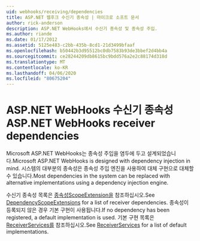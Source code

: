 ```yaml
---
uid: webhooks/receiving/dependencies
title: ASP.NET 웹후크 수신기 종속성 | 마이크로 소프트 문서
author: rick-anderson
description: ASP.NET WebHooks에서 수신기 종속성 및 종속성 주입.
ms.author: riande
ms.date: 01/17/2012
ms.assetid: 5125e483-c2bb-435b-8cd1-21d3499bfaaf
ms.openlocfilehash: b50442b3d95512bc0db7583b93de3bbef2d4bb4a
ms.sourcegitcommit: ce28244209db8615bc9bdd576a2e2c88174d318d
ms.translationtype: MT
ms.contentlocale: ko-KR
ms.lasthandoff: 04/06/2020
ms.locfileid: "80675204"
---
```

# <a name="aspnet-webhooks-receiver-dependencies"></a><span data-ttu-id="bd2f6-103">ASP.NET WebHooks 수신기 종속성</span><span class="sxs-lookup"><span data-stu-id="bd2f6-103">ASP.NET WebHooks receiver dependencies</span></span>

<span data-ttu-id="bd2f6-104">Microsoft ASP.NET WebHooks는 종속성 주입을 염두에 두고 설계되었습니다.</span><span class="sxs-lookup"><span data-stu-id="bd2f6-104">Microsoft ASP.NET WebHooks is designed with dependency injection in mind.</span></span> <span data-ttu-id="bd2f6-105">시스템의 대부분의 종속성은 종속성 주입 엔진을 사용하여 대체 구현으로 대체할 수 있습니다.</span><span class="sxs-lookup"><span data-stu-id="bd2f6-105">Most dependencies in the system can be replaced with alternative implementations using a dependency injection engine.</span></span>

<span data-ttu-id="bd2f6-106">수신기 종속성 목록은 [종속성ScopeExtension을](https://github.com/aspnet/aspnetWebHooks/blob/master/src/Microsoft.AspNet.WebHooks.Receivers/Extensions/DependencyScopeExtensions.cs) 참조하십시오.</span><span class="sxs-lookup"><span data-stu-id="bd2f6-106">See [DependencyScopeExtensions](https://github.com/aspnet/aspnetWebHooks/blob/master/src/Microsoft.AspNet.WebHooks.Receivers/Extensions/DependencyScopeExtensions.cs) for a list of receiver dependencies.</span></span> <span data-ttu-id="bd2f6-107">종속성이 등록되지 않은 경우 기본 구현이 사용됩니다.</span><span class="sxs-lookup"><span data-stu-id="bd2f6-107">If no dependency has been registered, a default implementation is used.</span></span> <span data-ttu-id="bd2f6-108">기본 구현 목록은 [ReceiverServices를](https://github.com/aspnet/aspnetWebHooks/blob/master/src/Microsoft.AspNet.WebHooks.Receivers/Services/ReceiverServices.cs) 참조하십시오.</span><span class="sxs-lookup"><span data-stu-id="bd2f6-108">See [ReceiverServices](https://github.com/aspnet/aspnetWebHooks/blob/master/src/Microsoft.AspNet.WebHooks.Receivers/Services/ReceiverServices.cs) for a list of default implementations.</span></span>
